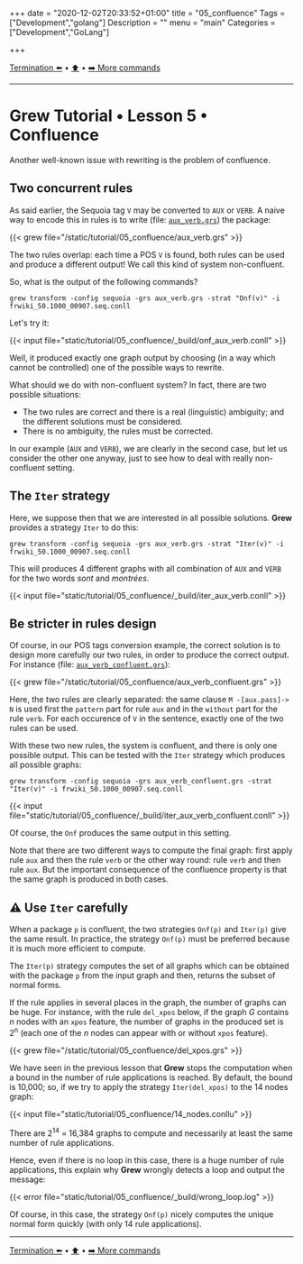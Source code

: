 +++
date = "2020-12-02T20:33:52+01:00"
title = "05_confluence"
Tags = ["Development","golang"]
Description = ""
menu = "main"
Categories = ["Development","GoLang"]

+++

[Termination :arrow_left:](../04_termination) • [:arrow_up:](../top) • [:arrow_right: More commands](../06_more_commands)

---

# Grew Tutorial • Lesson 5 • Confluence

Another well-known issue with rewriting is the problem of confluence.

## Two concurrent rules

As said earlier, the Sequoia tag `V` may be converted to `AUX` or `VERB`.
A naive way to encode this in rules is to write (file: [`aux_verb.grs`](/tutorial/05_confluence/aux_verb.grs)) the package:

{{< grew file="/static/tutorial/05_confluence/aux_verb.grs" >}}

The two rules overlap: each time a POS `V` is found, both rules can be used and produce a different output!
We call this kind of system non-confluent.

So, what is the output of the following commands?
```
grew transform -config sequoia -grs aux_verb.grs -strat "Onf(v)" -i frwiki_50.1000_00907.seq.conll
```

Let's try it:

{{< input file="static/tutorial/05_confluence/_build/onf_aux_verb.conll" >}}

Well, it produced exactly one graph output by choosing (in a way which cannot be controlled) one of the possible ways to rewrite.

What should we do with non-confluent system?
In fact, there are two possible situations:

 * The two rules are correct and there is a real (linguistic) ambiguity; and the different solutions must be considered.
 * There is no ambiguity, the rules must be corrected.

In our example (`AUX` and `VERB`), we are clearly in the second case, but let us consider the other one anyway, just to see how to deal with really non-confluent setting.

## The `Iter` strategy

Here, we suppose then that we are interested in all possible solutions.
**Grew** provides a strategy `Iter` to do this:

```
grew transform -config sequoia -grs aux_verb.grs -strat "Iter(v)" -i frwiki_50.1000_00907.seq.conll
```

This will produces 4 different graphs with all combination of `AUX` and `VERB` for the two words *sont* and *montrées*.

{{< input file="static/tutorial/05_confluence/_build/iter_aux_verb.conll" >}}

## Be stricter in rules design

Of course, in our POS tags conversion example, the correct solution is to design more carefully our two rules, in order to produce the correct output. For instance (file: [`aux_verb_confluent.grs`](/tutorial/05_confluence/aux_verb_confluent.grs)):

{{< grew file="/static/tutorial/05_confluence/aux_verb_confluent.grs" >}}

Here, the two rules are clearly separated: the same clause `M -[aux.pass]-> N` is used first the `pattern` part for rule `aux` and in the `without` part for the rule `verb`.
For each occurence of `V` in the sentence, exactly one of the two rules can be used.

With these two new rules, the system is confluent, and there is only one possible output.
This can be tested with the `Iter` strategy which produces all possible graphs:

```
grew transform -config sequoia -grs aux_verb_confluent.grs -strat "Iter(v)" -i frwiki_50.1000_00907.seq.conll
```

{{< input file="static/tutorial/05_confluence/_build/iter_aux_verb_confluent.conll" >}}

Of course, the `Onf` produces the same output in this setting.

Note that there are two different ways to compute the final graph: first apply rule `aux` and then the rule `verb` or the other way round: rule `verb` and then rule `aux`. But the important consequence of the confluence property is that the same graph is produced in both cases.

## :warning: Use `Iter` carefully

When a package `p` is confluent, the two strategies `Onf(p)` and `Iter(p)` give the same result.
In practice, the strategy `Onf(p)` must be preferred because it is much more efficient to compute.

The `Iter(p)` strategy computes the set of all graphs which can be obtained with the package `p` from the input graph and then, returns the subset of normal forms.

If the rule applies in several places in the graph, the number of graphs can be huge.
For instance, with the rule `del_xpos` below, if the graph *G* contains *n* nodes with an `xpos` feature, the number of graphs in the produced set is 2<sup>n</sup> (each one of the *n* nodes can appear with or without `xpos` feature).

{{< grew file="/static/tutorial/05_confluence/del_xpos.grs" >}}

We have seen in the previous lesson that **Grew** stops the computation when a bound in the number of rule applications is reached.
By default, the bound is 10,000; so, if we try to apply the strategy `Iter(del_xpos)` to the 14 nodes graph:

{{< input file="static/tutorial/05_confluence/14_nodes.conllu" >}}

There are 2<sup>14</sup> = 16,384 graphs to compute and necessarily at least the same number of rule applications.

Hence, even if there is no loop in this case, there is a huge number of rule applications, this explain why **Grew** wrongly detects a loop and output the message:

{{< error file="static/tutorial/05_confluence/_build/wrong_loop.log" >}}

Of course, in this case, the strategy `Onf(p)` nicely computes the unique normal form quickly (with only 14 rule applications).



---

[Termination :arrow_left:](../04_termination) • [:arrow_up:](../top) • [:arrow_right: More commands](../06_more_commands)
